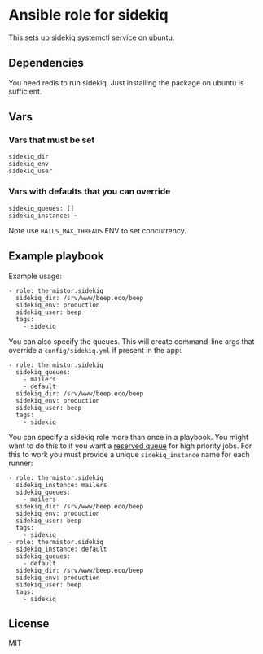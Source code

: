 # Ansible role for sidekiq

This sets up sidekiq systemctl service on ubuntu.

## Dependencies

You need redis to run sidekiq. Just installing the package on ubuntu is sufficient.

## Vars

### Vars that must be set

    sidekiq_dir
    sidekiq_env
    sidekiq_user

### Vars with defaults that you can override

    sidekiq_queues: []
    sidekiq_instance: ~

Note use `RAILS_MAX_THREADS` ENV to set concurrency.

## Example playbook

Example usage:

    - role: thermistor.sidekiq
      sidekiq_dir: /srv/www/beep.eco/beep
      sidekiq_env: production
      sidekiq_user: beep
      tags:
        - sidekiq

You can also specify the queues. This will create command-line args that
override a `config/sidekiq.yml` if present in the app:

    - role: thermistor.sidekiq
      sidekiq_queues:
        - mailers
        - default
      sidekiq_dir: /srv/www/beep.eco/beep
      sidekiq_env: production
      sidekiq_user: beep
      tags:
        - sidekiq

You can specify a sidekiq role more than once in a playbook. You might want to
do this to if you want a [reserved queue](https://github.com/mperham/sidekiq/wiki/Advanced-Options#reserved-queues) for high priority jobs. For this to work you must provide a unique `sidekiq_instance`
name for each runner:

    - role: thermistor.sidekiq
      sidekiq_instance: mailers
      sidekiq_queues:
        - mailers
      sidekiq_dir: /srv/www/beep.eco/beep
      sidekiq_env: production
      sidekiq_user: beep
      tags:
        - sidekiq
    - role: thermistor.sidekiq
      sidekiq_instance: default
      sidekiq_queues:
        - default
      sidekiq_dir: /srv/www/beep.eco/beep
      sidekiq_env: production
      sidekiq_user: beep
      tags:
        - sidekiq

## License

MIT
